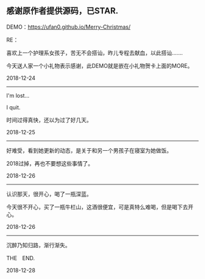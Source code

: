 感谢原作者提供源码，已STAR.
---
DEMO：https://ufan0.github.io/Merry-Christmas/

RE：

喜欢上一个护理系女孩子，苦无不会搭讪，昨儿专程去献血，以此搭讪.......

今天送人家一个小礼物表示感谢，此DEMO就是嵌在小礼物贺卡上面的MORE。

2018-12-24

---

I'm lost...

I quit.

时间过得真快，还以为过了好几天。

2018-12-25

---

好难受，看到她更新的动态，是关于和另一个男孩子在寝室为她做饭。

2018过掉，再也不要想这些事情了。

2018-12-26

---

认识那天，很开心，喝了一瓶深蓝。

今天很不开心，买了一瓶牛栏山，这酒很便宜，可是真特么难喝，但是喝下去开心。

2018-12-26

---

沉醉乃知归路，渐行渐失。

THE　END.

2018-12-28
